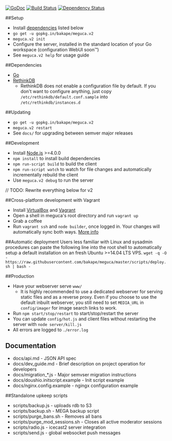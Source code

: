 [![GoDoc](https://godoc.org/gopkg.in/bakape/meguca.v2?status.svg)](https://godoc.org/gopkg.in/bakape/meguca.v2) [![Build Status](https://travis-ci.org/bakape/meguca.svg?branch=v2)](https://travis-ci.org/bakape/meguca) [![Dependency Status](https://david-dm.org/bakape/meguca.svg)](https://david-dm.org/bakape/meguca)

##Setup
* Install [dependencies](#dependencies) listed below
* `go get -u gopkg.in/bakape/meguca.v2`
* `meguca.v2 init`
* Configure the server, installed in the standard location of your Go workspace
(configuration WebUI soon™)
* See `meguca.v2 help` for usage guide

##Dependencies
* [Go](https://golang.org/doc/install)
* [RethinkDB](https://rethinkdb.com/docs/install/)
    * RethinkDB does not enable a configuration file by default. If you don't
    want to configure anything, just copy `/etc/rethinkdb/default.conf.sample`
    into `/etc/rethinkdb/instances.d`

##Updating
* `go get -u gopkg.in/bakape/meguca.v2`
* `meguca.v2 restart`
* See `docs/` for upgrading between semver major releases

##Development
* Install [Node.js](https://nodejs.org/en/) >=4.0.0
* `npm install` to install build dependencies
* `npm run-script build` to build the client
* `npm run-script watch` to watch for file changes and automatically
incrementally rebuild the client
* Use `meguca.v2 debug` to run the server

// TODO: Rewrite everything below for v2

##Cross-platform development with Vagrant
* Install [VirtualBox](https://www.virtualbox.org/wiki/Downloads) and
[Vagrant](http://www.vagrantup.com/downloads.html)
* Open a shell in meguca's root directory and run `vagrant up`
* Grab a coffee
* Run `vagrant ssh` and `node builder`, once logged in. Your changes will
automatically sync both ways. [More info](https://www.vagrantup.com/)

##Automatic deployment
Users less familiar with Linux and sysadmin procedures can paste the
following line into the root shell to automatically setup a default
installation on an fresh Ubuntu >=14.04 LTS VPS.
`wget -q -O - https://raw.githubusercontent.com/bakape/meguca/master/scripts/deploy.sh | bash -`

##Production
* Have your webserver serve `www/`
  * It is highly recommended to use a dedicated webserver for serving static
  files and as a reverse proxy. Even if you choose to use the default inbuilt
  webserver, you still need to set `MEDIA_URL` in `config/imager` for image
  search links to work.
* Run `npm start/stop/restart` to start/stop/restart the server
* You can update `config/hot.js` and client files without restarting the server
with `node server/kill.js`
* All errors are logged to `./error.log`

## Documentation
* docs/api.md - JSON API spec
* docs/dev_guide.md - Brief description on project operation for developers
* docs/migration_*.js - Major semvser migration instructions
* docs/doushio.initscript.example - Init script example
* docs/nginx.config.example - ngingx configuration example

##Standalone upkeep scripts
* scripts/backup.js - uploads rdb to S3
* scripts/backup.sh - MEGA backup script
* scripts/purge_bans.sh - Removes all bans
* scripts/purge_mod_sessions.sh - Closes all active moderator sessions
* scripts/radio.js - icecast2 server integration
* scripts/send.js - global websocket push messages
